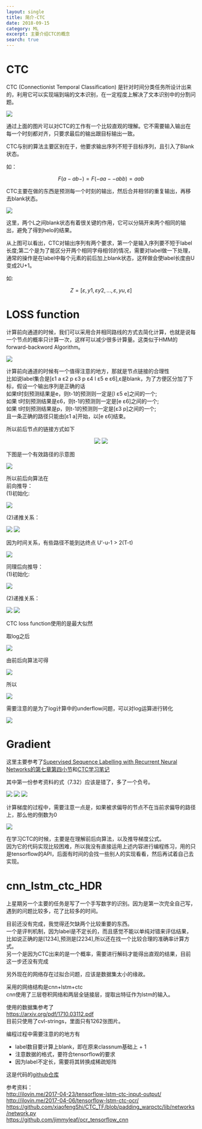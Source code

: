 ```yaml
---
layout: single
title: 简介-CTC
date: 2018-09-15
category: ML
excerpt: 主要介绍CTC的概念
search: true
---
```


<script type="text/javascript" async
  src="https://cdn.mathjax.org/mathjax/latest/MathJax.js?config=TeX-MML-AM_CHTML">
</script>

# CTC

CTC (Connectionist Temporal Classification) 是针对时间分类任务所设计出来的，利用它可以实现端到端的文本识别，在一定程度上解决了文本识别中的分割问题。  

<img src="/images/CTC/1.png"/> 

通过上面的图片可以对CTC的工作有一个比较直观的理解。它不需要输入输出在每一个时刻都对齐，只要求最后的输出跟目标输出一致。  

CTC与别的算法主要区别在于，他要求输出序列不短于目标序列，且引入了Blank状态。  

如：

$$ F(a-ab-)=F(-aa--abb)=aab $$ 

CTC主要在做的东西是预测每一个时刻的输出，然后合并相邻的重复输出，再移去blank状态。

<img src="/images/CTC/2.png"/> 

这里，两个L之间blank状态有着很关键的作用，它可以分隔开来两个相同的输出，避免了得到helo的结果。  

从上图可以看出，CTC对输出序列有两个要求，第一个是输入序列要不短于label长度;第二个是为了能区分开两个相同字母相邻的情况，需要对label做一下处理，通常的操作是在label中每个元素的前后加上blank状态，这样做会使label长度由U变成2U+1。  

如:  

$$ Z=[ε,y1,εy2,...,ε,yu,ε] $$

# LOSS function

计算前向通道的时候，我们可以采用合并相同路线的方式去简化计算，也就是说每一个节点的概率只计算一次，这样可以减少很多计算量。这类似于HMM的forward-backword Algorithm。

<img src="/images/CTC/3.png"/> 

计算前向通道的时候有一个值得注意的地方，那就是节点链接的合理性  
比如说label集合是[ε1 a ε2 p ε3 p ε4 l ε5 e ε6],ε是blank，为了方便区分加了下  标，假设一个输出序列是正确的话  
如果t时刻预测结果是e，则t-1的预测则一定是[l ε5 e]之间的一个;  
如果 t时刻预测结果是ε6，则t-1的预测则一定是[e ε6]之间的一个;  
如果 t时刻预测结果是p，则t-1的预测则一定是[ε3 p]之间的一个;  
且一条正确的路径只能由[ε1 a]开始，以[e ε6]结束。  

所以前后节点的链接方式如下  

<center class="half">
    <img src="/images/CTC/4.png">  <img src="/images/CTC/5.png">
</center>

下图是一个有效路径的示意图  

 
<img src="/images/CTC/6.png"/> 
  

所以前后向算法在   
前向推导：  
(1)初始化:  

   
<img src="/images/CTC/7.png"/> 
  

(2)递推关系：

   
<img src="/images/CTC/8.png"/> 
  

   
<img src="/images/CTC/9.png"/> 
  

因为时间关系，有些路径不能到达终点 U‘-u-1 > 2(T-t)  

   
<img src="/images/CTC/10.png"/> 
  

同理后向推导：  
(1)初始化:  

<img src="/images/CTC/11.png"/> 
  

(2)递推关系：  

   
<img src="/images/CTC/12.png"/> 
  
   
<img src="/images/CTC/13.png"/> 
  

CTC loss function使用的是最大似然  

取log之后  

   
<img src="/images/CTC/14.png"/> 
  

由前后向算法可得  

   
<img src="/images/CTC/15.png"/> 
  

所以  

   
<img src="/images/CTC/16.png"/> 
  

需要注意的是为了log计算中的underflow问题，可以对log运算进行转化  

   
<img src="/images/CTC/17.png"/> 
  

# Gradient

这里主要参考了[Supervised Sequence Labelling with Recurrent
Neural Networks的第七章第四小节](https://www.cs.toronto.edu/~graves/preprint.pdf)和[CTC学习笔记](https://blog.csdn.net/xmdxcsj/article/details/51763886)  

其中第一份参考资料的式（7.32）应该是错了，多了一个负号。  

   
<img src="/images/CTC/18.png"/> 
  
   
<img src="/images/CTC/19.png"/> 
  
   
<img src="/images/CTC/20.png"/> 
  

计算梯度的过程中，需要注意一点是，如果被求偏导的节点不在当前求偏导的路径上，那么他的倒数为0  

   
<img src="/images/CTC/21.png"/> 
  

在学习CTC的时候，主要是在理解前后向算法，以及推导梯度公式。  
因为它的代码实现比较困难，所以我没有直接运用上述内容进行编程练习，用的只是tensorflow的API，后面有时间的会找一些别人的实现看看，然后再试着自己去实现。  

# cnn_lstm_ctc_HDR

上星期另一个主要的任务是写了一个手写数字的识别。因为是第一次完全自己写，遇到的问题比较多，花了比较多的时间。  

目前还没有完成，我觉得还欠缺两个比较重要的东西。  
一个是评判机制，因为label是不定长的，而且感觉不能以单纯对错来评估结果，比如说正确的是[1234],预测是[2234],所以还在找一个比较合理的准确率计算方式。  
另一个是因为CTC出来的是一个概率，需要进行解码才能得出直观的结果，目前这一步还没有完成  

另外现在的网络存在过拟合问题，应该是数据集太小的缘故。  


采用的网络结构是cnn+lstm+ctc  
cnn使用了三层卷积网络和两层全链接层，提取出特征作为lstm的输入。  

使用的数据集参考了  
https://arxiv.org/pdf/1710.03112.pdf  
目前只使用了cvl-strings，里面只有1262张图片。  


编程过程中需要注意的的地方有  

* label数目要计算上blank，即在原来classnum基础上 + 1  
* 注意数据的格式，要符合tensorflow的要求  
* 因为label不定长，需要将其转换成稀疏矩阵  

这是代码的[github仓库](https://github.com/jhl13/cnn_lstm_ctc_HDR/blob/master/rnn.ipynb)

参考资料：  
http://ilovin.me/2017-04-23/tensorflow-lstm-ctc-input-output/  
http://ilovin.me/2017-04-06/tensorflow-lstm-ctc-ocr/  
https://github.com/xiaofengShi/CTC_TF/blob/padding_warpctc/lib/networks/network.py  
https://github.com/jimmyleaf/ocr_tensorflow_cnn  

